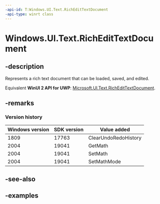 ```yaml
---
-api-id: T:Windows.UI.Text.RichEditTextDocument
-api-type: winrt class
---
```


<!-- Class syntax.
public class RichEditTextDocument : ITextDocument
-->

# Windows.UI.Text.RichEditTextDocument

## -description
Represents a rich text document that can be loaded, saved, and edited.

Equivalent **WinUI 2 API for UWP**: [Microsoft.UI.Text.RichEditTextDocument](/windows/winui/api/microsoft.ui.text.richedittextdocument).

## -remarks

### Version history

| Windows version | SDK version | Value added |
| -- | -- | -- |
| 1809 | 17763 | ClearUndoRedoHistory |
| 2004 | 19041 | GetMath |
| 2004 | 19041 | SetMath |
| 2004 | 19041 | SetMathMode |

## -see-also

## -examples

